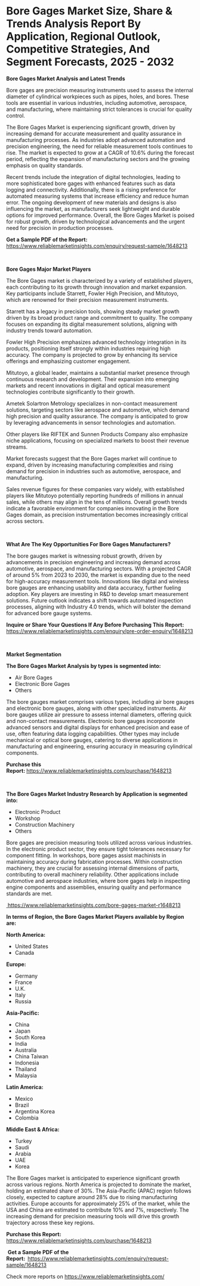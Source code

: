 <p><h1>Bore Gages Market Size, Share & Trends Analysis Report By Application, Regional Outlook, Competitive Strategies, And Segment Forecasts, 2025 - 2032</h1></p><p><strong>Bore Gages Market Analysis and Latest Trends</strong></p>
<p><p>Bore gages are precision measuring instruments used to assess the internal diameter of cylindrical workpieces such as pipes, holes, and bores. These tools are essential in various industries, including automotive, aerospace, and manufacturing, where maintaining strict tolerances is crucial for quality control.</p><p>The Bore Gages Market is experiencing significant growth, driven by increasing demand for accurate measurement and quality assurance in manufacturing processes. As industries adopt advanced automation and precision engineering, the need for reliable measurement tools continues to rise. The market is expected to grow at a CAGR of 10.6% during the forecast period, reflecting the expansion of manufacturing sectors and the growing emphasis on quality standards.</p><p>Recent trends include the integration of digital technologies, leading to more sophisticated bore gages with enhanced features such as data logging and connectivity. Additionally, there is a rising preference for automated measuring systems that increase efficiency and reduce human error. The ongoing development of new materials and designs is also influencing the market, as manufacturers seek lightweight and durable options for improved performance. Overall, the Bore Gages Market is poised for robust growth, driven by technological advancements and the urgent need for precision in production processes.</p></p>
<p><strong>Get a Sample PDF of the Report:&nbsp;</strong> <a href="https://www.reliablemarketinsights.com/enquiry/request-sample/1648213?utm_campaign=1558&utm_medium=2&utm_source=Github&utm_content=ia&utm_term=11042025&utm_id=bore-gages">https://www.reliablemarketinsights.com/enquiry/request-sample/1648213</a></p>
<p>&nbsp;</p>
<p><strong>Bore Gages Major Market Players</strong></p>
<p><p>The Bore Gages market is characterized by a variety of established players, each contributing to its growth through innovation and market expansion. Key participants include Starrett, Fowler High Precision, and Mitutoyo, which are renowned for their precision measurement instruments. </p><p>Starrett has a legacy in precision tools, showing steady market growth driven by its broad product range and commitment to quality. The company focuses on expanding its digital measurement solutions, aligning with industry trends toward automation.</p><p>Fowler High Precision emphasizes advanced technology integration in its products, positioning itself strongly within industries requiring high accuracy. The company is projected to grow by enhancing its service offerings and emphasizing customer engagement.</p><p>Mitutoyo, a global leader, maintains a substantial market presence through continuous research and development. Their expansion into emerging markets and recent innovations in digital and optical measurement technologies contribute significantly to their growth.</p><p>Ametek Solartron Metrology specializes in non-contact measurement solutions, targeting sectors like aerospace and automotive, which demand high precision and quality assurance. The company is anticipated to grow by leveraging advancements in sensor technologies and automation.</p><p>Other players like RIFTEK and Sunnen Products Company also emphasize niche applications, focusing on specialized markets to boost their revenue streams. </p><p>Market forecasts suggest that the Bore Gages market will continue to expand, driven by increasing manufacturing complexities and rising demand for precision in industries such as automotive, aerospace, and manufacturing.</p><p>Sales revenue figures for these companies vary widely, with established players like Mitutoyo potentially reporting hundreds of millions in annual sales, while others may align in the tens of millions. Overall growth trends indicate a favorable environment for companies innovating in the Bore Gages domain, as precision instrumentation becomes increasingly critical across sectors.</p></p>
<p>&nbsp;</p>
<p><strong>What Are The Key Opportunities For Bore Gages Manufacturers?</strong></p>
<p><p>The bore gauges market is witnessing robust growth, driven by advancements in precision engineering and increasing demand across automotive, aerospace, and manufacturing sectors. With a projected CAGR of around 5% from 2023 to 2030, the market is expanding due to the need for high-accuracy measurement tools. Innovations like digital and wireless bore gauges are enhancing usability and data accuracy, further fueling adoption. Key players are investing in R&D to develop smart measurement solutions. Future outlook indicates a shift towards automated inspection processes, aligning with Industry 4.0 trends, which will bolster the demand for advanced bore gauge systems.</p></p>
<p><strong>Inquire or Share Your Questions If Any Before Purchasing This Report:</strong> <a href="https://www.reliablemarketinsights.com/enquiry/pre-order-enquiry/1648213?utm_campaign=1558&utm_medium=2&utm_source=Github&utm_content=ia&utm_term=11042025&utm_id=bore-gages">https://www.reliablemarketinsights.com/enquiry/pre-order-enquiry/1648213</a></p>
<p>&nbsp;</p>
<p><strong>Market Segmentation</strong></p>
<p><strong>The Bore Gages Market Analysis by types is segmented into:</strong></p>
<p><ul><li>Air Bore Gages</li><li>Electronic Bore Gages</li><li>Others</li></ul></p>
<p><p>The bore gauges market comprises various types, including air bore gauges and electronic bore gauges, along with other specialized instruments. Air bore gauges utilize air pressure to assess internal diameters, offering quick and non-contact measurements. Electronic bore gauges incorporate advanced sensors and digital displays for enhanced precision and ease of use, often featuring data logging capabilities. Other types may include mechanical or optical bore gauges, catering to diverse applications in manufacturing and engineering, ensuring accuracy in measuring cylindrical components.</p></p>
<p><strong>Purchase this Report:&nbsp;</strong><a href="https://www.reliablemarketinsights.com/purchase/1648213?utm_campaign=1558&utm_medium=2&utm_source=Github&utm_content=ia&utm_term=11042025&utm_id=bore-gages">https://www.reliablemarketinsights.com/purchase/1648213</a></p>
<p>&nbsp;</p>
<p><strong>The Bore Gages Market Industry Research by Application is segmented into:</strong></p>
<p><ul><li>Electronic Product</li><li>Workshop</li><li>Construction Machinery</li><li>Others</li></ul></p>
<p><p>Bore gages are precision measuring tools utilized across various industries. In the electronic product sector, they ensure tight tolerances necessary for component fitting. In workshops, bore gages assist machinists in maintaining accuracy during fabrication processes. Within construction machinery, they are crucial for assessing internal dimensions of parts, contributing to overall machinery reliability. Other applications include automotive and aerospace industries, where bore gages help in inspecting engine components and assemblies, ensuring quality and performance standards are met.</p></p>
<p><a href="https://www.reliablemarketinsights.com/bore-gages-market-r1648213?utm_campaign=1558&utm_medium=2&utm_source=Github&utm_content=ia&utm_term=11042025&utm_id=bore-gages">&nbsp;https://www.reliablemarketinsights.com/bore-gages-market-r1648213</a></p>
<p><strong>In terms of Region, the Bore Gages Market Players available by Region are:</strong></p>
<p>
    <p> <strong> North America: </strong>
        <ul>
            <li>United States</li>
            <li>Canada</li>
        </ul>
        </p> 
    <p> <strong> Europe: </strong>
        <ul>
            <li>Germany</li>
            <li>France</li>
            <li>U.K.</li>
            <li>Italy</li>
            <li>Russia</li>
        </ul>
        </p> 
    <p> <strong> Asia-Pacific: </strong>
        <ul>
            <li>China</li>
            <li>Japan</li>
            <li>South Korea</li>
            <li>India</li>
            <li>Australia</li>
            <li>China Taiwan</li>
            <li>Indonesia</li>
            <li>Thailand</li>
            <li>Malaysia</li>
        </ul>
        </p> 
    <p> <strong> Latin America: </strong>
        <ul>
            <li>Mexico</li>
            <li>Brazil</li>
            <li>Argentina Korea</li>
            <li>Colombia</li>
        </ul>
        </p> 
    <p> <strong> Middle East & Africa: </strong>
        <ul>
            <li>Turkey</li>
            <li>Saudi</li>
            <li>Arabia</li>
            <li>UAE</li>
            <li>Korea</li>
        </ul>
    </p>
    </p>
<p><p>The Bore Gages market is anticipated to experience significant growth across various regions. North America is projected to dominate the market, holding an estimated share of 30%. The Asia-Pacific (APAC) region follows closely, expected to capture around 28% due to rising manufacturing activities. Europe accounts for approximately 25% of the market, while the USA and China are estimated to contribute 10% and 7%, respectively. The increasing demand for precision measuring tools will drive this growth trajectory across these key regions.</p></p>
<p><strong>Purchase this Report: </strong><a href="https://www.reliablemarketinsights.com/purchase/1648213?utm_campaign=1558&utm_medium=2&utm_source=Github&utm_content=ia&utm_term=11042025&utm_id=bore-gages">https://www.reliablemarketinsights.com/purchase/1648213</a></p>
<p>&nbsp;<strong>Get a Sample PDF of the Report:&nbsp;&nbsp;</strong><a href="https://www.reliablemarketinsights.com/enquiry/request-sample/1648213?utm_campaign=1558&utm_medium=2&utm_source=Github&utm_content=ia&utm_term=11042025&utm_id=bore-gages">https://www.reliablemarketinsights.com/enquiry/request-sample/1648213</a></p>
<p><strong></strong></p>
<p>Check more reports on <a href="https://www.reliablemarketinsights.com/?utm_campaign=1558&utm_medium=2&utm_source=Github&utm_content=ia&utm_term=11042025&utm_id=bore-gages">https://www.reliablemarketinsights.com/</a></p>